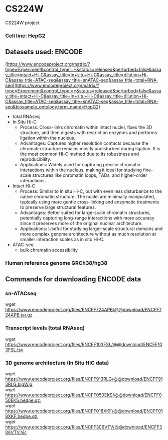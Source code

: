 # CS224W
CS224W project
### Cell line: HepG2
## Datasets used: ENCODE
[https://www.encodeproject.org/matrix/?type=Experiment&control_type!=*&status=released&perturbed=false&assay_title=intact+Hi-C&assay_title=in+situ+Hi-C&assay_title=dilution+Hi-C&assay_title=ATAC-seq&assay_title=snATAC-seq&assay_title=total+RNA-seq](https://www.encodeproject.org/matrix/?type=Experiment&control_type!=*&status=released&perturbed=false&assay_title=intact+Hi-C&assay_title=in+situ+Hi-C&assay_title=dilution+Hi-C&assay_title=ATAC-seq&assay_title=snATAC-seq&assay_title=total+RNA-seq&biosample_ontology.term_name=HepG2)
- total RNAseq
- In Situ Hi-C
  - Process: Cross-links chromatin within intact nuclei, fixes the 3D structure, and then digests with restriction enzymes and performs ligation within the nucleus.
  - Advantages: Captures higher resolution contacts because the chromatin structure remains mostly undisturbed during ligation. It is the most common Hi-C method due to its robustness and reproducibility.
  - Applications: Widely used for capturing precise chromatin interactions within the nucleus, making it ideal for studying fine-scale structures like chromatin loops, TADs, and higher-order interactions.
- Intact Hi-C
  - Process: Similar to in situ Hi-C, but with even less disturbance to the native chromatin structure. The nuclei are minimally manipulated, typically using more gentle cross-linking and enzymatic treatments to preserve large structural features.
  - Advantages: Better suited for large-scale chromatin structures, potentially capturing long-range interactions with more accuracy since it preserves more of the original nuclear architecture.
  - Applications: Useful for studying larger-scale structural domains and more complex genome architecture without as much resolution at smaller interaction scales as in situ Hi-C.
- ATAC-seq
  - bulk chromatin accessibility

### Human reference genome GRCh38/hg38

## Commands for downloading ENCODE data
### sn-ATACseq
wget https://www.encodeproject.org/files/ENCFF724APB/@@download/ENCFF724APB.tar.gz
### Transcript levels (total RNAseq)
wget https://www.encodeproject.org/files/ENCFF103FSL/@@download/ENCFF103FSL.tsv
### 3D genome architecture (In Situ HiC data)
wget https://www.encodeproject.org/files/ENCFF913RLG/@@download/ENCFF913RLG.bigWig; \
wget https://www.encodeproject.org/files/ENCFF050EKS/@@download/ENCFF050EKS.bedpe.gz; \
wget https://www.encodeproject.org/files/ENCFF018XKF/@@download/ENCFF018XKF.bedpe.gz; \
wget https://www.encodeproject.org/files/ENCFF306VTV/@@download/ENCFF306VTV.hic
